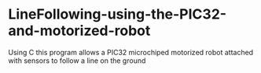 # LineFollowing-using-the-PIC32-and-motorized-robot
Using C this program allows a PIC32 microchiped motorized robot attached with sensors to follow a line on the ground
